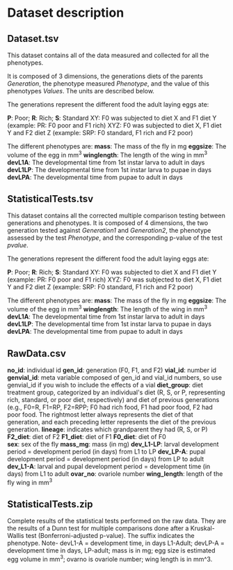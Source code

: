 # Dataset description

## Dataset.tsv
This dataset contains all of the data measured and collected for all the phenotypes.

It is composed of 3 dimensions, the generations diets of the parents *Generation*, the phenotype measured *Phenotype*, and the value of this phenotypes *Values*. The units are described below.

The generations represent the different food the adult laying eggs ate:

**P**: Poor; **R**: Rich; **S**: Standard
XY: F0 was subjected to diet X and F1 diet Y (example: PR: F0 poor and F1 rich)
XYZ: F0 was subjected to diet X, F1 diet Y and F2 diet Z (example: SRP: F0 standard, F1 rich and F2 poor)

The different phenotypes are:
**mass**: The mass of the fly in mg
**eggsize**: The volume of the egg in mm<sup>3</sup>
**winglength**: The length of the wing in mm<sup>3</sup>
**devL1A**: The developmental time from 1st instar larva to adult in days
**devL1LP**: The developmental time from 1st instar larva to pupae in days
**devLPA**: The developmental time from pupae to adult in days

## StatisticalTests.tsv
This dataset contains all the corrected multiple comparison testing between generations and phenotypes.
It is composed of 4 dimensions, the two generation tested against *Generation1* and	*Generation2*, the phenotype assessed by the test *Phenotype*, and the corresponding p-value of the test *pvalue*.

The generations represent the different food the adult laying eggs ate:

**P**: Poor; **R**: Rich; **S**: Standard
XY: F0 was subjected to diet X and F1 diet Y (example: PR: F0 poor and F1 rich)
XYZ: F0 was subjected to diet X, F1 diet Y and F2 diet Z (example: SRP: F0 standard, F1 rich and F2 poor)

The different phenotypes are:
**mass**: The mass of the fly in mg
**eggsize**: The volume of the egg in mm<sup>3</sup>
**winglength**: The length of the wing in mm<sup>3</sup>
**devL1A**: The developmental time from 1st instar larva to adult in days
**devL1LP**: The developmental time from 1st instar larva to pupae in days
**devLPA**: The developmental time from pupae to adult in days

## RawData.csv

**no_id**: individual id
**gen_id**: generation (F0, F1, and F2)
**vial_id**: number id
**genvial_id**: meta variable composed of gen_id and vial_id numbers, so use genvial_id if you wish to include the effects of a vial
**diet_group**: diet treatment group, categorized by an individual's diet (R, S, or P, representing rich, standard, or poor diet, respectively) and diet of previous generations (e.g., F0=R, F1=RP, F2=RPP; F0 had rich food, F1 had poor food, F2 had poor food. The rightmost letter always represents the diet of that generation, and each preceding letter represents the diet of the previous generation.
**lineage**: indicates which grandparent they had (R, S, or P)
**F2_diet**: diet of F2
**F1_diet**: diet of F1
**F0_diet**: diet of F0    
**sex**: sex of the fly
**mass_mg**: mass (in mg)
**dev_L1-LP**: larval development period = development period (in days) from L1 to LP
**dev_LP-A**: pupal development period = development period (in days) from LP to adult
**dev_L1-A**: larval and pupal development period = development time (in days) from L1 to adult
**ovar_no**: ovariole number
**wing_length**: length of the fly wing in mm<sup>3</sup>

## StatisticalTests.zip

Complete results of the statistical tests performed on the raw data. They are the results of a Dunn test for multiple comparisons
done after a Kruskal-Wallis test (Bonferroni-adjusted p-value). The suffix indicates the phenotype. Note- devL1-A = development time, in days L1-Adult; devLP-A = development time in days, LP-adult; mass is in mg; egg size is estimated egg volume in mm<sup>3</sup>; ovarno is ovariole number; wing length is in mm^3.
